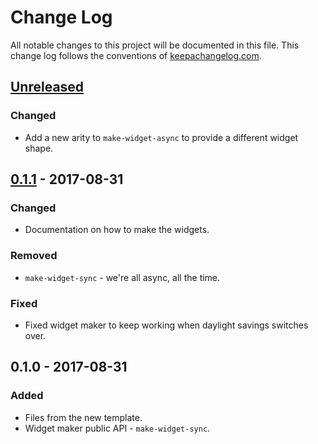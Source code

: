 # Change Log
All notable changes to this project will be documented in this file. This change log follows the conventions of [keepachangelog.com](http://keepachangelog.com/).

## [Unreleased]
### Changed
- Add a new arity to `make-widget-async` to provide a different widget shape.

## [0.1.1] - 2017-08-31
### Changed
- Documentation on how to make the widgets.

### Removed
- `make-widget-sync` - we're all async, all the time.

### Fixed
- Fixed widget maker to keep working when daylight savings switches over.

## 0.1.0 - 2017-08-31
### Added
- Files from the new template.
- Widget maker public API - `make-widget-sync`.

[Unreleased]: https://github.com/your-name/template-replace/compare/0.1.1...HEAD
[0.1.1]: https://github.com/your-name/template-replace/compare/0.1.0...0.1.1
